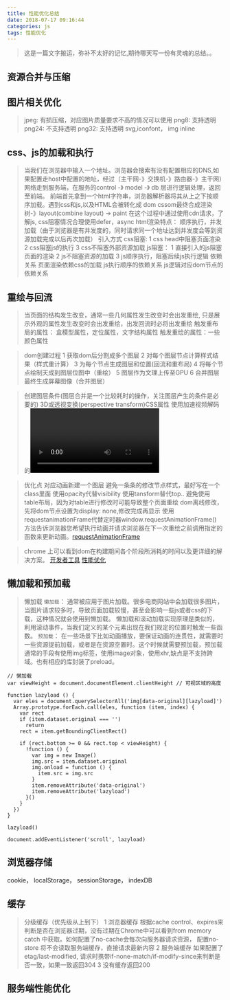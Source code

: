 ```yaml
---
title: 性能优化总结
date: 2018-07-17 09:16:44
categories: js
tags: 性能优化
---
```


>这是一篇文字搬运，弥补不太好的记忆,期待哪天写一份有灵魂的总结。。

## 资源合并与压缩

## 图片相关优化
>jpeg: 有损压缩，对应图片质量要求不高的情况可以使用
png8: 支持透明
png24: 不支持透明
png32: 支持透明
svg,iconfont， img inline

## css、js的加载和执行
>当我们在浏览器中输入一个地址。浏览器会搜索有没有配置相应的DNS,如果配置走host中配置的地址，经过（主干网-》交换机-》路由器-》主干网）网络走到服务端，在服务的control -》 model -》 db 层进行逻辑处理，返回至前端。
前端首先拿到一个html字符串，浏览器解析器将其从上之下按顺序加载。遇到css和js,以及HTML会被转化成 dom cssom最终合成渲染树-》layout(combine layout) -> paint
在这个过程中通过使用cdn请求，了解js, css阻塞情况合理使用defer，async
html渲染特点：
顺序执行，并发加载（由于浏览器是有并发度的，同时请求同一个地址达到并发度会等到资源加载完成以后再次加载）
引入方式
css阻塞: 1 css head中阻塞页面渲染 2 css阻塞js的执行 3 css不阻塞外部资源加载
js阻塞： 1 直接引入的js阻塞页面的渲染 2 js不阻塞资源的加载 3 js顺序执行，阻塞后续js执行逻辑
依赖关系
页面渲染依赖css的加载
js执行顺序的依赖关系
js逻辑对应dom节点的依赖关系

## 重绘与回流
>当页面的结构发生改变，通常一些几何属性发生改变时会出发重绘, 只是展示外观的属性发生改变时会出发重绘，出发回流时必将出发重绘
触发重布局的属性： 盒模型属性，定位属性，文字结构属性
触发重绘的属性：一些颜色属性

>dom创建过程
1 获取dom后分割成多个图层
2 对每个图层节点计算样式结果（样式重计算）
3 为每个节点生成图层和位置(回流和重布局)
4 将每个节点绘制天成到图层位图中（重绘）
5 图层作为文理上传至GPU
6 合并图层最终生成屏幕图像（合并图层）

>创建图层条件(图层合并是一个比较耗时的操作，关注图层产生的条件是必要的)
3D或透视变换(perspective transform)CSS属性
使用加速视频解码的<video>节点
拥有3D(WebGL)上下文或加速的2D上下文的<canvas>节点
混合插件(如Flash)
对自己的opacity做CSS动画或使用一个动画webkit变换的元素
拥有加速CSS过滤器的元素
元素有一个包含复合层的后代节点（一个元素拥有一个子元素，该子元素在自己的层里）
元素有一个z-index较低且包含一个复合层的兄弟元素（换句话说就是该元素在复合层上面渲染）

>优化点
对应动画新建一个图层
避免一条条的修改节点样式，最好写在一个class里面
使用opacity代替visibility
使用tansform替代top..
避免使用table布局，因为对table进行修改时可能导致整个页面重绘
dom离线修改，先将dom节点设置为display: none,修改完成再显示
使用requestanimationFrame代替定时器window.requestAnimationFrame() 方法告诉浏览器您希望执行动画并请求浏览器在下一次重绘之前调用指定的函数来更新动画。[requestAnimationFrame](https://developer.mozilla.org/zh-CN/docs/Web/API/Window/requestAnimationFrame)

>chrome 上可以看到dom在构建期间各个阶段所消耗的时间以及更详细的解决方案。
[开发者工具](https://developers.google.cn/web/tools/chrome-devtools/)
[性能优化](https://developers.google.cn/web/fundamentals/performance/rail)


## 懒加载和预加载
> 懒加载
`懒加载`： 通常被应用于图片加载。很多电商网站中会加载很多图片，当图片请求较多时，导致页面加载较慢，甚至会影响一些js或者css的下载，这种情况就会使用到懒加载。
懒加载和滚动加载实现原理是类似的，利用滚动事件，当我们定义的某个元素出现在我们规定的位置时触发一些函数。
`预加载`： 在一些场景下比如动画播放，要保证动画的连贯性，就需要时一些资源提前加载，或者是在资源空置时。这个时候就需要预加载，预加载通常的手段有使用img标签，使用image对象，使用xhr,缺点是不支持跨域。也有相应的库封装了preload。
```
// 懒加载
var viewHeight = document.documentElement.clientHeight // 可视区域的高度

function lazyload () {
  var eles = document.querySelectorAll('img[data-original][lazyload]')
  Array.prototype.forEach.call(eles, function (item, index) {
    var rect
    if (item.dataset.original === '')
      return
    rect = item.getBoundingClientRect()

    if (rect.bottom >= 0 && rect.top < viewHeight) {
      !function () {
        var img = new Image()
        img.src = item.dataset.original
        img.onload = function () {
          item.src = img.src
        }
        item.removeAttribute('data-original')
        item.removeAttribute('lazyload')
      }()
    }
  })
}

lazyload()

document.addEventListener('scroll', lazyload)
```

## 浏览器存储
cookie， localStorage， sessionStorage， indexDB

## 缓存
>分级缓存（优先级从上到下）
1 浏览器缓存 根据cache control、expires来判断是否在浏览器过期，没有过期在Chrome中可以看到from memory catch 中获取。如何配置了no-cache会每次向服务器请求资源， 配置no-store 将不会读取服务端缓存，直接请求最新内容
2 服务端缓存 如果配置了 etag/last-modified, 请求时携带if-none-match/if-modify-since来判断是否一致，如果一致返回304
3 没有缓存返回200

## 服务端性能优化
